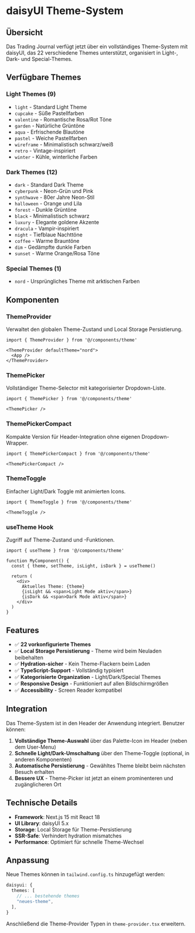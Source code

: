 # daisyUI Theme-System

## Übersicht

Das Trading Journal verfügt jetzt über ein vollständiges Theme-System mit daisyUI, das 22 verschiedene Themes unterstützt, organisiert in Light-, Dark- und Special-Themes.

## Verfügbare Themes

### Light Themes (9)
- `light` - Standard Light Theme
- `cupcake` - Süße Pastellfarben  
- `valentine` - Romantische Rosa/Rot Töne
- `garden` - Natürliche Grüntöne
- `aqua` - Erfrischende Blautöne
- `pastel` - Weiche Pastellfarben
- `wireframe` - Minimalistisch schwarz/weiß
- `retro` - Vintage-inspiriert
- `winter` - Kühle, winterliche Farben

### Dark Themes (12)
- `dark` - Standard Dark Theme
- `cyberpunk` - Neon-Grün und Pink
- `synthwave` - 80er Jahre Neon-Stil
- `halloween` - Orange und Lila
- `forest` - Dunkle Grüntöne
- `black` - Minimalistisch schwarz
- `luxury` - Elegante goldene Akzente
- `dracula` - Vampir-inspiriert
- `night` - Tiefblaue Nachttöne
- `coffee` - Warme Brauntöne
- `dim` - Gedämpfte dunkle Farben
- `sunset` - Warme Orange/Rosa Töne

### Special Themes (1)
- `nord` - Ursprüngliches Theme mit arktischen Farben

## Komponenten

### ThemeProvider
Verwaltet den globalen Theme-Zustand und Local Storage Persistierung.

```tsx
import { ThemeProvider } from '@/components/theme'

<ThemeProvider defaultTheme="nord">
  <App />
</ThemeProvider>
```

### ThemePicker
Vollständiger Theme-Selector mit kategorisierter Dropdown-Liste.

```tsx
import { ThemePicker } from '@/components/theme'

<ThemePicker />
```

### ThemePickerCompact
Kompakte Version für Header-Integration ohne eigenen Dropdown-Wrapper.

```tsx
import { ThemePickerCompact } from '@/components/theme'

<ThemePickerCompact />
```

### ThemeToggle
Einfacher Light/Dark Toggle mit animierten Icons.

```tsx
import { ThemeToggle } from '@/components/theme'

<ThemeToggle />
```

### useTheme Hook
Zugriff auf Theme-Zustand und -Funktionen.

```tsx
import { useTheme } from '@/components/theme'

function MyComponent() {
  const { theme, setTheme, isLight, isDark } = useTheme()
  
  return (
    <div>
      Aktuelles Theme: {theme}
      {isLight && <span>Light Mode aktiv</span>}
      {isDark && <span>Dark Mode aktiv</span>}
    </div>
  )
}
```

## Features

- ✅ **22 vorkonfigurierte Themes**
- ✅ **Local Storage Persistierung** - Theme wird beim Neuladen beibehalten
- ✅ **Hydration-sicher** - Kein Theme-Flackern beim Laden
- ✅ **TypeScript-Support** - Vollständig typisiert
- ✅ **Kategorisierte Organization** - Light/Dark/Special Themes
- ✅ **Responsive Design** - Funktioniert auf allen Bildschirmgrößen
- ✅ **Accessibility** - Screen Reader kompatibel

## Integration

Das Theme-System ist in den Header der Anwendung integriert. Benutzer können:

1. **Vollständige Theme-Auswahl** über das Palette-Icon im Header (neben dem User-Menu)
2. **Schnelle Light/Dark-Umschaltung** über den Theme-Toggle (optional, in anderen Komponenten)
3. **Automatische Persistierung** - Gewähltes Theme bleibt beim nächsten Besuch erhalten
4. **Bessere UX** - Theme-Picker ist jetzt an einem prominenteren und zugänglicheren Ort

## Technische Details

- **Framework**: Next.js 15 mit React 18
- **UI Library**: daisyUI 5.x
- **Storage**: Local Storage für Theme-Persistierung
- **SSR-Safe**: Verhindert hydration mismatches
- **Performance**: Optimiert für schnelle Theme-Wechsel

## Anpassung

Neue Themes können in `tailwind.config.ts` hinzugefügt werden:

```typescript
daisyui: {
  themes: [
    // ... bestehende themes
    "neues-theme",
  ],
}
```

Anschließend die Theme-Provider Typen in `theme-provider.tsx` erweitern. 